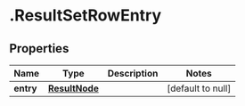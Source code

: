 # .ResultSetRowEntry

## Properties
Name | Type | Description | Notes
------------ | ------------- | ------------- | -------------
**entry** | [**ResultNode**](ResultNode.md) |  | [default to null]



